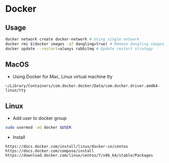 # Docker

## Usage

```sh
docker network create docker-network # Using single network
docker rmi $(docker images -qf dangling=true) # Remove dangling images
docker update --restart=always rabbitmq # Update restart strategy
```

## MacOS

- Using Docker for Mac, Linux virtual machine tty

```
~/Library/Containers/com.docker.docker/Data/com.docker.driver.amd64-linux/tty
```

## Linux

- Add user to docker group


```sh
sudo usermod -aG docker $USER
```

- Install

```
https://docs.docker.com/install/linux/docker-ce/centos
https://docs.docker.com/compose/install
https://download.docker.com/linux/centos/7/x86_64/stable/Packages
```
